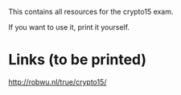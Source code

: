 This contains all resources for the crypto15 exam.

If you want to use it, print it yourself.

Links (to be printed)
=====================
http://robwu.nl/true/crypto15/
